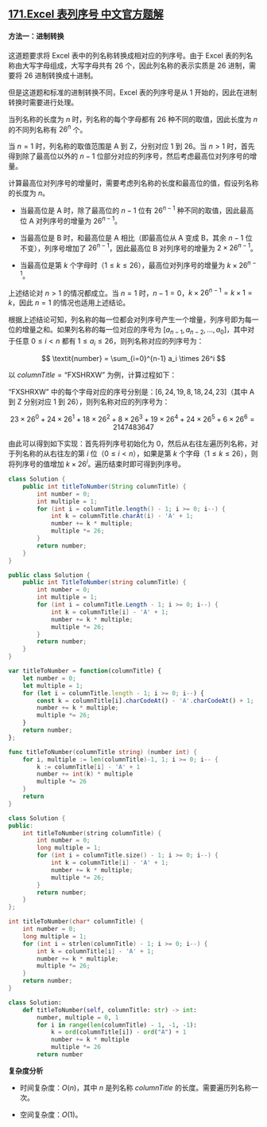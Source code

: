 ## [171.Excel 表列序号 中文官方题解](https://leetcode.cn/problems/excel-sheet-column-number/solutions/100000/excelbiao-lie-xu-hao-by-leetcode-solutio-r29l)
#### 方法一：进制转换

这道题要求将 $\text{Excel}$ 表中的列名称转换成相对应的列序号。由于 $\text{Excel}$ 表的列名称由大写字母组成，大写字母共有 $26$ 个，因此列名称的表示实质是 $26$ 进制，需要将 $26$ 进制转换成十进制。

但是这道题和标准的进制转换不同，$\text{Excel}$ 表的列序号是从 $1$ 开始的，因此在进制转换时需要进行处理。

当列名称的长度为 $n$ 时，列名称的每个字母都有 $26$ 种不同的取值，因此长度为 $n$ 的不同列名称有 $26^n$ 个。

当 $n=1$ 时，列名称的取值范围是 $\text{A}$ 到 $\text{Z}$，分别对应 $1$ 到 $26$。当 $n>1$ 时，首先得到除了最高位以外的 $n-1$ 位部分对应的列序号，然后考虑最高位对列序号的增量。

计算最高位对列序号的增量时，需要考虑列名称的长度和最高位的值，假设列名称的长度为 $n$。

- 当最高位是 $\text{A}$ 时，除了最高位的 $n-1$ 位有 $26^{n-1}$ 种不同的取值，因此最高位 $\text{A}$ 对列序号的增量为 $26^{n-1}$。

- 当最高位是 $\text{B}$ 时，和最高位是 $\text{A}$ 相比（即最高位从 $\text{A}$ 变成 $\text{B}$，其余 $n-1$ 位不变），列序号增加了 $26^{n-1}$，因此最高位 $\text{B}$ 对列序号的增量为 $2 \times 26^{n-1}$。

- 当最高位是第 $k$ 个字母时（$1 \le k \le 26$），最高位对列序号的增量为 $k \times 26^{n-1}$。

上述结论对 $n>1$ 的情况都成立。当 $n=1$ 时，$n-1=0$，$k \times 26^{n-1}=k \times 1 = k$，因此 $n=1$ 的情况也适用上述结论。

根据上述结论可知，列名称的每一位都会对列序号产生一个增量，列序号即为每一位的增量之和。如果列名称的每一位对应的序号为 $[a_{n-1}, a_{n-2}, \ldots, a_0]$，其中对于任意 $0 \le i < n$ 都有 $1 \le a_i \le 26$，则列名称对应的列序号为：

$$
\textit{number} = \sum_{i=0}^{n-1} a_i \times 26^i
$$

以 $\textit{columnTitle} = \text{``FXSHRXW''}$ 为例，计算过程如下：

$\text{``FXSHRXW''}$ 中的每个字母对应的序号分别是：$[6,24,19,8,18,24,23]$（其中 $\text{A}$ 到 $\text{Z}$ 分别对应 $1$ 到 $26$），则列名称对应的列序号为：

$$
23 \times 26^0 + 24 \times 26^1 + 18 \times 26^2 + 8 \times 26^3 + 19 \times 26^4 + 24 \times 26^5 + 6 \times 26^6 = 2147483647
$$

由此可以得到如下实现：首先将列序号初始化为 $0$，然后从右往左遍历列名称，对于列名称的从右往左的第 $i$ 位（$0 \le i < n$），如果是第 $k$ 个字母（$1 \le k \le 26$），则将列序号的值增加 $k \times 26^i$。遍历结束时即可得到列序号。

```Java [sol1-Java]
class Solution {
    public int titleToNumber(String columnTitle) {
        int number = 0;
        int multiple = 1;
        for (int i = columnTitle.length() - 1; i >= 0; i--) {
            int k = columnTitle.charAt(i) - 'A' + 1;
            number += k * multiple;
            multiple *= 26;
        }
        return number;
    }
}
```

```C# [sol1-C#]
public class Solution {
    public int TitleToNumber(string columnTitle) {
        int number = 0;
        int multiple = 1;
        for (int i = columnTitle.Length - 1; i >= 0; i--) {
            int k = columnTitle[i] - 'A' + 1;
            number += k * multiple;
            multiple *= 26;
        }
        return number;
    }
}
```

```JavaScript [sol1-JavaScript]
var titleToNumber = function(columnTitle) {
    let number = 0;
    let multiple = 1;
    for (let i = columnTitle.length - 1; i >= 0; i--) {
        const k = columnTitle[i].charCodeAt() - 'A'.charCodeAt() + 1;
        number += k * multiple;
        multiple *= 26;
    }
    return number;
};
```

```go [sol1-Golang]
func titleToNumber(columnTitle string) (number int) {
    for i, multiple := len(columnTitle)-1, 1; i >= 0; i-- {
        k := columnTitle[i] - 'A' + 1
        number += int(k) * multiple
        multiple *= 26
    }
    return
}
```

```C++ [sol1-C++]
class Solution {
public:
    int titleToNumber(string columnTitle) {
        int number = 0;
        long multiple = 1;
        for (int i = columnTitle.size() - 1; i >= 0; i--) {
            int k = columnTitle[i] - 'A' + 1;
            number += k * multiple;
            multiple *= 26;
        }
        return number;
    }
};
```

```C [sol1-C]
int titleToNumber(char* columnTitle) {
    int number = 0;
    long multiple = 1;
    for (int i = strlen(columnTitle) - 1; i >= 0; i--) {
        int k = columnTitle[i] - 'A' + 1;
        number += k * multiple;
        multiple *= 26;
    }
    return number;
}
```

```Python [sol1-Python3]
class Solution:
    def titleToNumber(self, columnTitle: str) -> int:
        number, multiple = 0, 1
        for i in range(len(columnTitle) - 1, -1, -1):
            k = ord(columnTitle[i]) - ord("A") + 1
            number += k * multiple
            multiple *= 26
        return number
```

**复杂度分析**

- 时间复杂度：$O(n)$，其中 $n$ 是列名称 $\textit{columnTitle}$ 的长度。需要遍历列名称一次。

- 空间复杂度：$O(1)$。